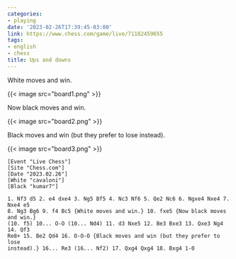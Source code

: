 ```yaml
---
categories:
- playing
date: '2023-02-26T17:39:45-03:00'
link: https://www.chess.com/game/live/71182459655
tags:
- english
- chess
title: Ups and downs
---
```


White moves and win.

{{< image src="board1.png" >}}

Now black moves and win.

{{< image src="board2.png" >}}

Black moves and win (but they prefer to lose instead).

{{< image src="board3.png" >}}

```
[Event "Live Chess"]
[Site "Chess.com"]
[Date "2023.02.26"]
[White "cavaloni"]
[Black "kumar7"]

1. Nf3 d5 2. e4 dxe4 3. Ng5 Bf5 4. Nc3 Nf6 5. Qe2 Nc6 6. Ngxe4 Nxe4 7. Nxe4 e5
8. Ng3 Bg6 9. f4 Bc5 {White moves and win.} 10. fxe5 {Now black moves and win.}
(10. f5) 10... O-O (10... Nd4) 11. d3 Nxe5 12. Be3 Bxe3 13. Qxe3 Ng4 14. Qf3
Re8+ 15. Be2 Qd4 16. O-O-O {Black moves and win (but they prefer to lose
instead).} 16... Re3 (16... Nf2) 17. Qxg4 Qxg4 18. Bxg4 1-0
```